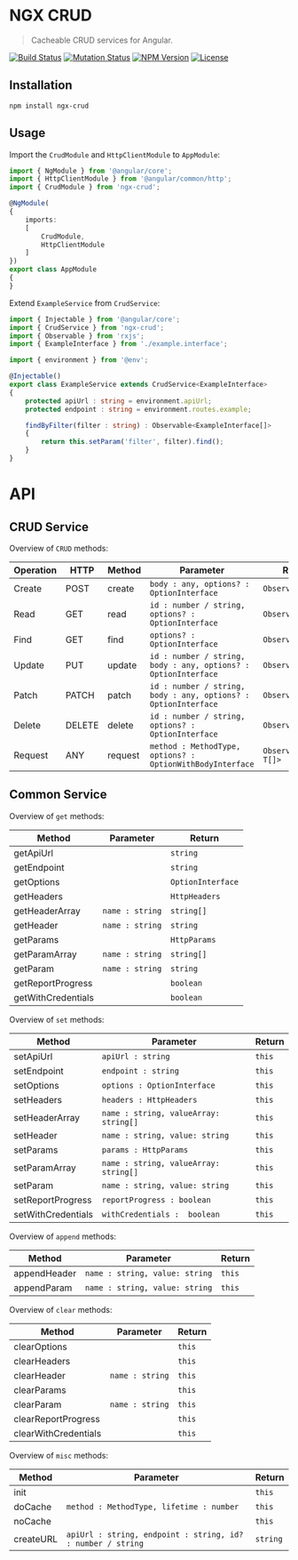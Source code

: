 NGX CRUD
========

> Cacheable CRUD services for Angular.

[![Build Status](https://img.shields.io/travis/redaxmedia/ngx-crud.svg)](https://travis-ci.org/redaxmedia/ngx-crud)
[![Mutation Status](https://badge.stryker-mutator.io/github.com/redaxmedia/ngx-crud/master)](https://github.com/redaxmedia/ngx-crud)
[![NPM Version](https://img.shields.io/npm/v/ngx-crud.svg)](https://npmjs.com/package/ngx-crud)
[![License](https://img.shields.io/npm/l/ngx-crud.svg)](https://npmjs.com/package/ngx-crud)


Installation
------------

```
npm install ngx-crud
```


Usage
-----

Import the `CrudModule` and `HttpClientModule` to `AppModule`:

```typescript
import { NgModule } from '@angular/core';
import { HttpClientModule } from '@angular/common/http';
import { CrudModule } from 'ngx-crud';

@NgModule(
{
	imports:
	[
		CrudModule,
		HttpClientModule
	]
})
export class AppModule
{
}
```

Extend `ExampleService` from `CrudService`:

```typescript
import { Injectable } from '@angular/core';
import { CrudService } from 'ngx-crud';
import { Observable } from 'rxjs';
import { ExampleInterface } from './example.interface';

import { environment } from '@env';

@Injectable()
export class ExampleService extends CrudService<ExampleInterface>
{
	protected apiUrl : string = environment.apiUrl;
	protected endpoint : string = environment.routes.example;

	findByFilter(filter : string) : Observable<ExampleInterface[]>
	{
		return this.setParam('filter', filter).find();
	}
}
```


API
===


CRUD Service
------------

Overview of `CRUD` methods:

| Operation | HTTP   | Method  | Parameter                                                      | Return                |
|-----------|--------|---------|----------------------------------------------------------------|-----------------------|
| Create    | POST   | create  | `body : any, options? : OptionInterface`                       | `Observable<T>`       |
| Read      | GET    | read    | `id : number / string, options? : OptionInterface`             | `Observable<T>`       |
| Find      | GET    | find    | `options? : OptionInterface`                                   | `Observable<T[]>`     |
| Update    | PUT    | update  | `id : number / string, body : any, options? : OptionInterface` | `Observable<T>`       |
| Patch     | PATCH  | patch   | `id : number / string, body : any, options? : OptionInterface` | `Observable<T>`       |
| Delete    | DELETE | delete  | `id : number / string, options? : OptionInterface`             | `Observable<T>`       |
| Request   | ANY    | request | `method : MethodType, options? : OptionWithBodyInterface`      | `Observable<T / T[]>` |


Common Service
--------------

Overview of `get` methods:

| Method             | Parameter       | Return            |
|--------------------|-----------------|-------------------|
| getApiUrl          |                 | `string`          |
| getEndpoint        |                 | `string`          |
| getOptions         |                 | `OptionInterface` |
| getHeaders         |                 | `HttpHeaders`     |
| getHeaderArray     | `name : string` | `string[]`        |
| getHeader          | `name : string` | `string`          |
| getParams          |                 | `HttpParams`      |
| getParamArray      | `name : string` | `string[]`        |
| getParam           | `name : string` | `string`          |
| getReportProgress  |                 | `boolean`         |
| getWithCredentials |                 | `boolean`         |

Overview of `set` methods:

| Method             | Parameter                             | Return |
|--------------------|---------------------------------------|--------|
| setApiUrl          | `apiUrl : string`                     | `this` |
| setEndpoint        | `endpoint : string`                   | `this` |
| setOptions         | `options : OptionInterface`           | `this` |
| setHeaders         | `headers : HttpHeaders`               | `this` |
| setHeaderArray     | `name : string, valueArray: string[]` | `this` |
| setHeader          | `name : string, value: string`        | `this` |
| setParams          | `params : HttpParams`                 | `this` |
| setParamArray      | `name : string, valueArray: string[]` | `this` |
| setParam           | `name : string, value: string`        | `this` |
| setReportProgress  | `reportProgress : boolean`            | `this` |
| setWithCredentials | `withCredentials :  boolean`          | `this` |

Overview of `append` methods:

| Method       | Parameter                      | Return |
|--------------|--------------------------------|--------|
| appendHeader | `name : string, value: string` | `this` |
| appendParam  | `name : string, value: string` | `this` |

Overview of `clear` methods:

| Method               | Parameter       | Return |
|----------------------|-----------------|--------|
| clearOptions         |                 | `this` |
| clearHeaders         |                 | `this` |
| clearHeader          | `name : string` | `this` |
| clearParams          |                 | `this` |
| clearParam           | `name : string` | `this` |
| clearReportProgress  |                 | `this` |
| clearWithCredentials |                 | `this` |

Overview of `misc` methods:

| Method    | Parameter                                                   | Return   |
|-----------|-------------------------------------------------------------|----------|
| init      |                                                             | `this`   |
| doCache   | `method : MethodType, lifetime : number`                    | `this`   |
| noCache   |                                                             | `this`   |
| createURL | `apiUrl : string, endpoint : string, id? : number / string` | `string` |
